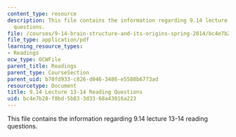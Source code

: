 ```yaml
---
content_type: resource
description: This file contains the information regarding 9.14 lecture 13-14 reading
  questions.
file: /courses/9-14-brain-structure-and-its-origins-spring-2014/bc4e7b28f8bd5b833d3368a43016a223_MIT9_14S14_Lec13-14ReadQue.pdf
file_type: application/pdf
learning_resource_types:
- Readings
ocw_type: OCWFile
parent_title: Readings
parent_type: CourseSection
parent_uid: b70fd933-c826-d046-3486-e5588b6773ad
resourcetype: Document
title: 9.14 Lecture 13-14 Reading Questions
uid: bc4e7b28-f8bd-5b83-3d33-68a43016a223
---
```

This file contains the information regarding 9.14 lecture 13-14 reading questions.

